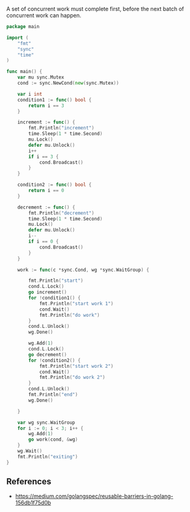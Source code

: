 A set of concurrent work must complete first, before the next batch of concurrent work can happen.
```go
package main

import (
	"fmt"
	"sync"
	"time"
)

func main() {
	var mu sync.Mutex
	cond := sync.NewCond(new(sync.Mutex))

	var i int
	condition1 := func() bool {
		return i == 3
	}

	increment := func() {
		fmt.Println("increment")
		time.Sleep(1 * time.Second)
		mu.Lock()
		defer mu.Unlock()
		i++
		if i == 3 {
			cond.Broadcast()
		}
	}

	condition2 := func() bool {
		return i == 0
	}

	decrement := func() {
		fmt.Println("decrement")
		time.Sleep(1 * time.Second)
		mu.Lock()
		defer mu.Unlock()
		i--
		if i == 0 {
			cond.Broadcast()
		}
	}

	work := func(c *sync.Cond, wg *sync.WaitGroup) {

		fmt.Println("start")
		cond.L.Lock()
		go increment()
		for !condition1() {
			fmt.Println("start work 1")
			cond.Wait()
			fmt.Println("do work")
		}
		cond.L.Unlock()
		wg.Done()

		wg.Add(1)
		cond.L.Lock()
		go decrement()
		for !condition2() {
			fmt.Println("start work 2")
			cond.Wait()
			fmt.Println("do work 2")
		}
		cond.L.Unlock()
		fmt.Println("end")
		wg.Done()

	}

	var wg sync.WaitGroup
	for i := 0; i < 3; i++ {
		wg.Add(1)
		go work(cond, &wg)
	}
	wg.Wait()
	fmt.Println("exiting")
}
```


## References
- https://medium.com/golangspec/reusable-barriers-in-golang-156db1f75d0b
